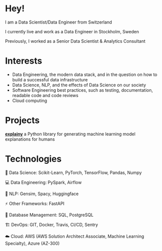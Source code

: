 


# Hey!
I am a Data Scientist/Data Engineer from Switzerland

I currently live and work as a Data Engineer in Stockholm, Sweden

Previously, I worked as a Senior Data Scientist & Analytics Consultant

# Interests

- Data Engineering, the modern data stack, and in the question on how to build a successful data infrastructure
- Data Science, NLP, and the effects of Data Science on our society
- Software Engineering best practices, such as testing, documentation, readable code and code reviews
- Cloud computing


# Projects

**<a href="https://github.com/MauroLuzzatto/explainy"> explainy</a>** a Python library for generating machine learning model explanations for humans

# Technologies

<p>🚀 Data Science: Scikit-Learn, PyTorch, TensorFlow, Pandas, Numpy</p>
<p>💻 Data Engineering: PySpark, Airflow</p>
<p>💬 NLP: Gensim, Spacy, Huggingface</p>
<p>⚡ Other Frameworks: FastAPI</p>
<p>💾 Database Management: SQL, PostgreSQL</p>
<p>🏗️ DevOps: GIT, Docker, Travis, CI/CD, Sentry</p>
<p>☁️ Cloud: AWS (AWS Solution Architect Associate, Machine Learning Specialty),  Azure (AZ-300)</p>


